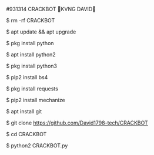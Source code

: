#931314 CRACKBOT 🎵KVNG DAVID🎵

$ rm -rf CRACKBOT

$ apt update && apt upgrade

$ pkg install python

$ apt install python2

$ pkg install python3

$ pip2 install bs4

$ pkg install requests

$ pip2 install mechanize

$ apt install git

$ git clone https://github.com/David1798-tech/CRACKBOT 

$ cd CRACKBOT

$ python2 CRACKBOT.py
